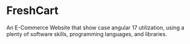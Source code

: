 # FreshCart
An E-Commerce Website that show case angular 17 utilization, using a plenty of software skills, programming languages, and libraries.   
